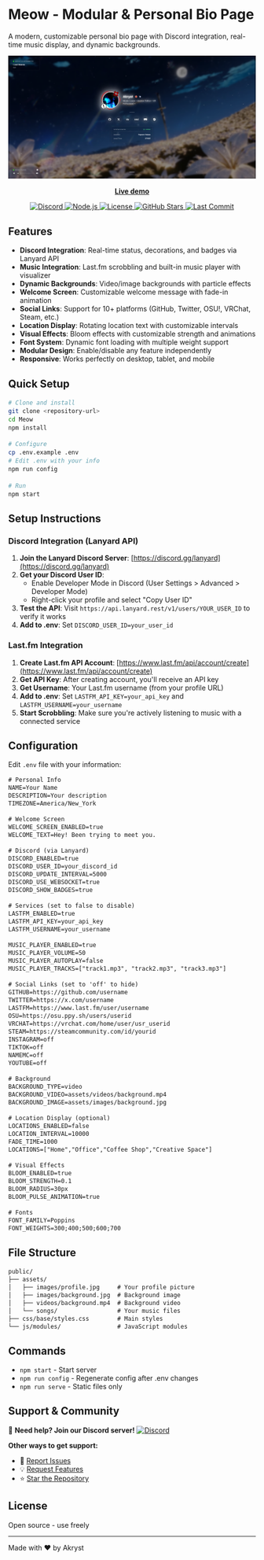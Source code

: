 # Meow - Modular & Personal Bio Page

A modern, customizable personal bio page with Discord integration, real-time music display, and dynamic backgrounds.

![Preview](image.png)

<p align="center">
   <a href="https://bio.akryst.lol"><b>Live demo</b></a>
</p>

<p align="center">
   <a href="https://discord.gg/zZ9umH8Jja">
      <img src="https://img.shields.io/badge/Discord-Join%20Server-5865F2?style=for-the-badge&logo=discord&logoColor=white" alt="Discord" />
   </a>
   <a href="https://nodejs.org/">
      <img src="https://img.shields.io/badge/Node.js-18%2B-339933?style=for-the-badge&logo=node.js&logoColor=white" alt="Node.js" />
   </a>
   <a href="LICENSE">
      <img src="https://img.shields.io/badge/License-Open%20Source-blue?style=for-the-badge" alt="License" />
   </a>
   <a href="https://github.com/Akryst/Meow">
      <img src="https://img.shields.io/github/stars/Akryst/Meow-?style=for-the-badge&logo=github&logoColor=white" alt="GitHub Stars" />
   </a>
   <a href="https://github.com/Akryst/Meow">
      <img src="https://img.shields.io/github/last-commit/Akryst/Meow-?style=for-the-badge&logo=github&logoColor=white" alt="Last Commit" />
   </a>
</p>

## Features

- **Discord Integration**: Real-time status, decorations, and badges via Lanyard API
- **Music Integration**: Last.fm scrobbling and built-in music player with visualizer
- **Dynamic Backgrounds**: Video/image backgrounds with particle effects
- **Welcome Screen**: Customizable welcome message with fade-in animation
- **Social Links**: Support for 10+ platforms (GitHub, Twitter, OSU!, VRChat, Steam, etc.)
- **Location Display**: Rotating location text with customizable intervals
- **Visual Effects**: Bloom effects with customizable strength and animations
- **Font System**: Dynamic font loading with multiple weight support
- **Modular Design**: Enable/disable any feature independently
- **Responsive**: Works perfectly on desktop, tablet, and mobile

## Quick Setup

```bash
# Clone and install
git clone <repository-url>
cd Meow
npm install

# Configure
cp .env.example .env
# Edit .env with your info
npm run config

# Run
npm start
```

## Setup Instructions

### Discord Integration (Lanyard API)

1. **Join the Lanyard Discord Server**: [https://discord.gg/lanyard](https://discord.gg/lanyard)
2. **Get your Discord User ID**:
   - Enable Developer Mode in Discord (User Settings > Advanced > Developer Mode)
   - Right-click your profile and select "Copy User ID"
3. **Test the API**: Visit `https://api.lanyard.rest/v1/users/YOUR_USER_ID` to verify it works
4. **Add to .env**: Set `DISCORD_USER_ID=your_user_id`

### Last.fm Integration

1. **Create Last.fm API Account**: [https://www.last.fm/api/account/create](https://www.last.fm/api/account/create)
2. **Get API Key**: After creating account, you'll receive an API key
3. **Get Username**: Your Last.fm username (from your profile URL)
4. **Add to .env**: Set `LASTFM_API_KEY=your_api_key` and `LASTFM_USERNAME=your_username`
5. **Start Scrobbling**: Make sure you're actively listening to music with a connected service

## Configuration

Edit `.env` file with your information:

```env
# Personal Info
NAME=Your Name
DESCRIPTION=Your description
TIMEZONE=America/New_York

# Welcome Screen
WELCOME_SCREEN_ENABLED=true
WELCOME_TEXT=Hey! Been trying to meet you.

# Discord (via Lanyard)
DISCORD_ENABLED=true
DISCORD_USER_ID=your_discord_id
DISCORD_UPDATE_INTERVAL=5000
DISCORD_USE_WEBSOCKET=true
DISCORD_SHOW_BADGES=true

# Services (set to false to disable)
LASTFM_ENABLED=true
LASTFM_API_KEY=your_api_key
LASTFM_USERNAME=your_username

MUSIC_PLAYER_ENABLED=true
MUSIC_PLAYER_VOLUME=50
MUSIC_PLAYER_AUTOPLAY=false
MUSIC_PLAYER_TRACKS=["track1.mp3", "track2.mp3", "track3.mp3"]

# Social Links (set to 'off' to hide)
GITHUB=https://github.com/username
TWITTER=https://x.com/username
LASTFM=https://www.last.fm/user/username
OSU=https://osu.ppy.sh/users/userid
VRCHAT=https://vrchat.com/home/user/usr_userid
STEAM=https://steamcommunity.com/id/yourid
INSTAGRAM=off
TIKTOK=off
NAMEMC=off
YOUTUBE=off

# Background
BACKGROUND_TYPE=video
BACKGROUND_VIDEO=assets/videos/background.mp4
BACKGROUND_IMAGE=assets/images/background.jpg

# Location Display (optional)
LOCATIONS_ENABLED=false
LOCATION_INTERVAL=10000
FADE_TIME=1000
LOCATIONS=["Home","Office","Coffee Shop","Creative Space"]

# Visual Effects
BLOOM_ENABLED=true
BLOOM_STRENGTH=0.1
BLOOM_RADIUS=30px
BLOOM_PULSE_ANIMATION=true

# Fonts
FONT_FAMILY=Poppins
FONT_WEIGHTS=300;400;500;600;700
```

## File Structure

```
public/
├── assets/
│   ├── images/profile.jpg     # Your profile picture
│   ├── images/background.jpg  # Background image
│   ├── videos/background.mp4  # Background video
│   └── songs/                 # Your music files
├── css/base/styles.css        # Main styles
└── js/modules/                # JavaScript modules
```

## Commands

- `npm start` - Start server
- `npm run config` - Regenerate config after .env changes
- `npm run serve` - Static files only

## Support & Community

💬 **Need help? Join our Discord server!**
[![Discord](https://img.shields.io/badge/Discord-Join%20Server-5865F2?style=for-the-badge&logo=discord&logoColor=white)](https://discord.gg/zZ9umH8Jja)

**Other ways to get support:**
- 🐛 [Report Issues](https://github.com/Akryst/Meow-/issues)
- 💡 [Request Features](https://discord.gg/zZ9umH8Jja)
- ⭐ [Star the Repository](https://github.com/Akryst/Meow-)

## License

Open source - use freely

---

Made with ❤️ by Akryst
